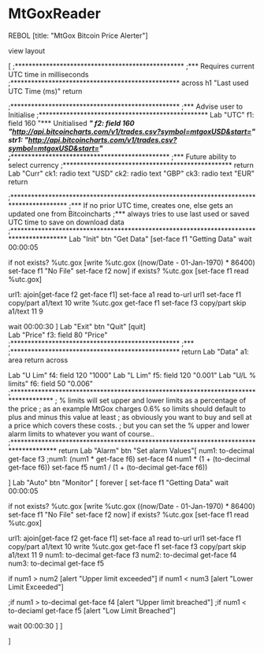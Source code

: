 MtGoxReader
===========

REBOL [title: "MtGox Bitcoin Price Alerter"]

view 	layout 

[
;*************************************************
;***  Requires current UTC time in milliseconds
;*************************************************
across
h1 "Last used UTC Time (ms)"
return

;*************************************************
;***  Advise user to Initialise
;*************************************************
Lab "UTC" f1: field 160 "*** Unitialised ***" 
f2: field 160 "http://api.bitcoincharts.com/v1/trades.csv?symbol=mtgoxUSD&start="
str1:	"http://api.bitcoincharts.com/v1/trades.csv?symbol=mtgoxUSD&start=" 
;*************************************************
;***  Future ability to select currency
;*************************************************
return	
Lab "Curr" ck1: radio text "USD"
ck2: radio text "GBP"
ck3: radio text "EUR"
return

;****************************************************************************************
;*** If no prior UTC time, creates one, else gets an updated one from Bitcoincharts
;*** always tries to use last used or saved  UTC time to save on download data
;****************************************************************************************
Lab "Init" btn "Get Data" [set-face f1 "Getting Data" wait 00:00:05
 
if not exists? %utc.gox [write %utc.gox ((now/Date - 01-Jan-1970) * 86400) set-face f1 "No File" set-face f2 now] 
if exists? %utc.gox [set-face f1 read %utc.gox]

url1: ajoin[get-face f2 get-face f1]
set-face a1 read to-url url1 
set-face f1 copy/part a1/text 10
write %utc.gox get-face f1
set-face f3 copy/part skip a1/text 11 9

wait 00:00:30
]
Lab "Exit" btn "Quit" [quit]  
Lab "Price" f3:	field 80 "Price"
;*************************************************
;*** 
;*************************************************
return
Lab "Data" a1: area
return
across

Lab "U Lim" f4: field 120 "1000"
Lab "L Lim" f5: field 120 "0.001"
Lab "U/L % limits" f6: field 50 "0.006"
;************************************************************************************
; % limits will set upper and lower limits as a percentage of the price
; as an example MtGox charges 0.6% so limits should default to plus and minus this value at least
; as obviously you want to buy and sell at a price which covers these costs.
; but you can set the % upper and lower alarm limits to whatever you want of course..  
;*************************************************************************************
return
Lab "Alarm" btn "Set alarm Values"[
num1: to-decimal get-face f3
;num1: (num1 * get-face f6) 
set-face f4 num1 * (1 + (to-decimal get-face f6))
set-face f5 num1 / (1 + (to-decimal get-face f6))

]
Lab "Auto" btn "Monitor" [ forever [
set-face f1 "Getting Data" wait 00:00:05
 
if not exists? %utc.gox [write %utc.gox ((now/Date - 01-Jan-1970) * 86400) set-face f1 "No File" set-face f2 now] 
if exists? %utc.gox [set-face f1 read %utc.gox]

url1: ajoin[get-face f2 get-face f1]
set-face a1 read to-url url1 
set-face f1 copy/part a1/text 10
write %utc.gox get-face f1
set-face f3 copy/part skip a1/text 11 9
num1: to-decimal get-face f3
num2: to-decimal get-face f4
num3: to-decimal get-face f5

if num1 > num2 [alert "Upper limit exceeded"]
if num1 < num3 [alert "Lower Limit Exceeded"]

;if num1 > to-decimal get-face f4 [alert "Upper limit breached"]
;if num1 < to-deciaml get-face f5 [alert "Low Limit Breached"]

wait 00:00:30
]
]



]
